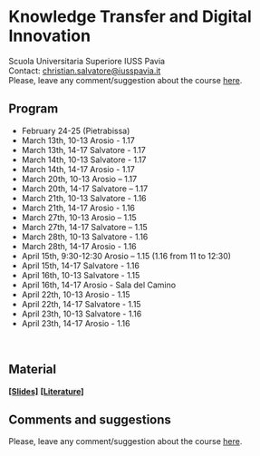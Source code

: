 # Knowledge Transfer and Digital Innovation

Scuola Universitaria Superiore IUSS Pavia
<br>
Contact: christian.salvatore@iusspavia.it
<br>
Please, leave any comment/suggestion about the course [here](TBD).

## Program
* February 24-25 (Pietrabissa)
* March 13th, 10-13 Arosio - 1.17
* March 13th, 14-17 Salvatore - 1.17
* March 14th, 10-13 Salvatore - 1.17
* March 14th, 14-17 Arosio - 1.17
* March 20th, 10-13 Arosio – 1.17
* March 20th, 14-17 Salvatore – 1.17
* March 21th, 10-13 Salvatore - 1.16
* March 21th, 14-17 Arosio - 1.16
* March 27th, 10-13 Arosio – 1.15
* March 27th, 14-17 Salvatore – 1.15
* March 28th, 10-13 Salvatore - 1.16
* March 28th, 14-17 Arosio - 1.16
* April 15th, 9:30-12:30 Arosio – 1.15 (1.16 from 11 to 12:30)
* April 15th, 14-17 Salvatore  - 1.16
* April 16th, 10-13 Salvatore - 1.15
* April 16th, 14-17 Arosio - Sala del Camino
* April 22th, 10-13 Arosio - 1.15
* April 22th, 14-17 Salvatore - 1.15
* April 23th, 10-13 Salvatore - 1.16
* April 23th, 14-17 Arosio - 1.16

<br>

## Material
[__[Slides]__](TBD)
[__[Literature]__](TBD)

## Comments and suggestions
Please, leave any comment/suggestion about the course [here](TBD).
